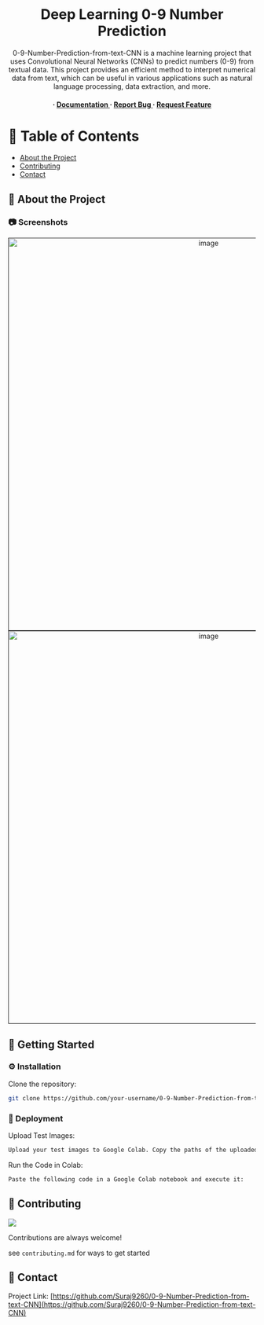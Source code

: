 <div align='center'>

<h1>Deep Learning 0-9 Number Prediction</h1>
<p>0-9-Number-Prediction-from-text-CNN is a machine learning project that uses Convolutional Neural Networks (CNNs) to predict numbers (0-9) from textual data. This project provides an efficient method to interpret numerical data from text, which can be useful in various applications such as natural language processing, data extraction, and more.</p>

<h4> <span> · </span> <a href="https://github.com/Suraj9260/0-9-Number-Prediction-from-text-CNN/blob/master/README.md"> Documentation </a> <span> · </span> <a href="https://github.com/Suraj9260/0-9-Number-Prediction-from-text-CNN/issues"> Report Bug </a> <span> · </span> <a href="https://github.com/Suraj9260/0-9-Number-Prediction-from-text-CNN/issues"> Request Feature </a> </h4>


</div>

# :notebook_with_decorative_cover: Table of Contents

- [About the Project](#star2-about-the-project)
- [Contributing](#wave-contributing)
- [Contact](#handshake-contact)


## :star2: About the Project

### :camera: Screenshots
<div align="center"> <a href=""><img src="https://i.postimg.cc/HsYPz3Wp/Screenshot-19.png" alt='image' width='800'/></a> </div>
<div align="center"> <a href=""><img src="https://i.postimg.cc/44m5B3jS/Screenshot-20.png" alt='image' width='800'/></a> </div>



## :toolbox: Getting Started

### :gear: Installation

Clone the repository:
```bash
git clone https://github.com/your-username/0-9-Number-Prediction-from-text-CNN.git cd 0-9-Number-Prediction-from-text-CNN
```


### :triangular_flag_on_post: Deployment

Upload Test Images:
```bash
Upload your test images to Google Colab. Copy the paths of the uploaded images and paste them into the list named testimg.
```
Run the Code in Colab:
```bash
Paste the following code in a Google Colab notebook and execute it:
```


## :wave: Contributing

<a href="https://github.com/Suraj9260/graphs/contributors"> <img src="https://contrib.rocks/image?repo=Louis3797/awesome-readme-template" /> </a>

Contributions are always welcome!

see `contributing.md` for ways to get started

## :handshake: Contact

Project Link: [https://github.com/Suraj9260/0-9-Number-Prediction-from-text-CNN](https://github.com/Suraj9260/0-9-Number-Prediction-from-text-CNN)
